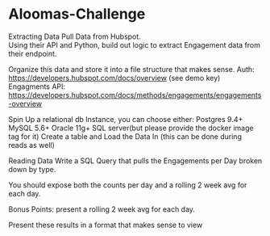 # Aloomas-Challenge

Extracting Data   Pull Data from Hubspot.  
Using their API and Python, build out logic to extract Engagement data from their endpoint.  

Organize this data and store it into a file structure that makes sense. 
Auth: https://developers.hubspot.com/docs/overview (see demo key)
Engagments API: https://developers.hubspot.com/docs/methods/engagements/engagements-overview   

Spin Up a relational db Instance, you can choose either: Postgres 9.4+ MySQL 5.6+ Oracle 11g+ SQL server(but please provide the docker image tag for it)   Create a table and Load the Data In (this can be done during reads as well)   

Reading Data Write a SQL Query that pulls the Engagements per Day broken down by type.  

You should expose both the counts per day and a rolling 2 week avg for each day.     

Bonus Points: present a rolling 2 week avg for each day.     

Present these results in a format that makes sense to view   
